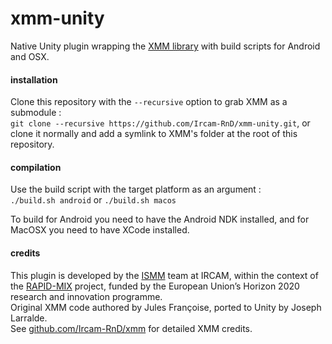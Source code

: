 # xmm-unity

Native Unity plugin wrapping the [XMM library](https://github.com/ircam-rnd/xmm)
with build scripts for Android and OSX.

#### installation

Clone this repository with the `--recursive` option to grab XMM as a submodule :  
`git clone --recursive https://github.com/Ircam-RnD/xmm-unity.git`,
or clone it normally and add a symlink to XMM's folder at the root of this repository.

#### compilation

Use the build script with the target platform as an argument :  
`./build.sh android` or `./build.sh macos`  

To build for Android you need to have the Android NDK installed,
and for MacOSX you need to have XCode installed.

#### credits

This plugin is developed by the [ISMM](http://ismm.ircam.fr/) team at IRCAM,
within the context of the [RAPID-MIX](http://rapidmix.goldsmithsdigital.com/)
project, funded by the European Union’s Horizon 2020 research and innovation programme.  
Original XMM code authored by Jules Françoise, ported to Unity by Joseph Larralde.  
See [github.com/Ircam-RnD/xmm](https://github.com/Ircam-RnD/xmm) for detailed XMM credits.
